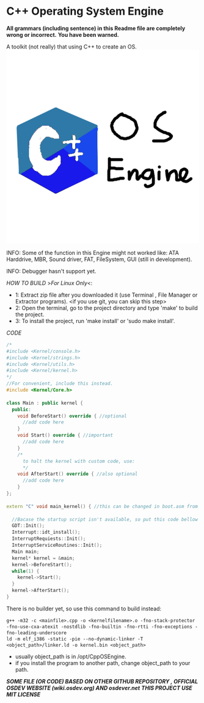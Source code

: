 # C++ Operating System Engine
**All grammars (including sentence) in this Readme file are completely wrong or incorrect.**
**You have been warned.**

A toolkit (not really) that using C++ to create an OS.
![Alt cpposengine](misc/cpposengine.png)

INFO: Some of the function in this Engine might not worked like:
  ATA Harddrive, MBR, Sound driver, FAT, FileSystem, GUI (still in development).

INFO: Debugger hasn't support yet.

*HOW TO BUILD* >*For Linux Only*<:
* 1: Extract zip file after you downloaded it (use Terminal , File Manager or Extractor programs). <if you use git, you can skip this step>
* 2: Open the terminal, go to the project directory and type 'make' to build the project.
* 3: To install the project, run 'make install' or 'sudo make install'.

*CODE*
```cpp
/*
#include <Kernel/console.h>
#include <Kernel/strings.h>
#include <Kernel/utils.h>
#include <Kernel/kernel.h>
*/
//For convenient, include this instead.
#include <Kernel/Core.h>

class Main : public kernel {
  public:
    void BeforeStart() override { //optional
      //add code here
    }
    void Start() override { //important
      //add code here
    }
    /*
      to halt the kernel with custom code, use:
      */
    void AfterStart() override { //also optional
      //add code here
    }
};

extern "C" void main_kernel() { //this can be changed in boot.asm from source code

  //Bacase the startup script isn't available, so put this code bellow
  GDT::Init();
  Interrupt::idt_install();
  InterruptRequiests::Init();
  InterruptServiceRoutines::Init();  
  Main main;
  kernel* kernel = &main;
  kernel->BeforeStart();
  while(1) {
    kernel->Start();
  }
  kernel->AfterStart();
}

```

There is no builder yet, so use this command to build instead:
```
g++ -m32 -c <mainfile>.cpp -o <kernelfilename>.o -fno-stack-protector -fno-use-cxa-atexit -nostdlib -fno-builtin -fno-rtti -fno-exceptions -fno-leading-underscore
ld -m elf_i386 -static -pie --no-dynamic-linker -T <object_path>/linker.ld -o kernel.bin <object_path>
```
* usually object_path is in /opt/CppOSEngine.
* if you install the program to another path, change object_path to your path.

***SOME FILE (OR CODE) BASED ON OTHER GITHUB REPOSITORY , OFFICIAL OSDEV WEBSITE (wiki.osdev.org) AND osdever.net***
***THIS PROJECT USE MIT LICENSE***
